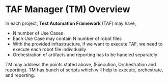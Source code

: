 # TAF Manager (TM) Overview

In each project, **Test Automation Framework** (TAF) may have,

*	N number of Use Cases
*	Each Use Case may contain N number of robot files
*	With the provided infrastructure, if we want to execute TAF, we need to execute each robot file individually
*	Orchestration of artifacts and reporting has to be handled separately

TM may address the points stated above, (Execution, Orchestration and reporting).
TM has bunch of scripts which will help to execute, orchestrate, and reporting.

